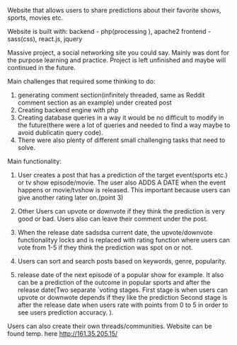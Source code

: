 
Website that allows users to share predictions about their favorite shows, sports, movies etc.

Website is built with:
backend - php(processing ), apache2
frontend - sass(css), react.js, jquery

Massive project, a social networking site you could say. Mainly was dont for the purpose learning and practice.
Project is left unfinished and maybe will continued in the future. 

Main challenges that required some thinking to do: 
1) generating comment section(infinitely threaded, same as Reddit comment section as an example) under created post 
2) Creating backend engine with php
3) Creating database queries in a way it would be no difficult to modify in the future(there were a lot of queries and needed to find a way maybe to avoid dublicatin query code).
4) There were also plenty of different small challenging tasks that need to solve.

Main functionality: 
1) User creates a post that has a prediction of the target event(sports etc.) or tv show episode/movie.
The user also ADDS A DATE when the event happens or movie/tvshow is released. This important because users can give another rating later on.(point 3)

2) Other Users can upvote or downvote if they think the prediction is very good or bad. Users also can leave their comment under the post.
3) When the release date sadsdsa current date, the upvote/downvote functionalityy locks and is replaced with rating function where users can vote from 1-5 if they think the prediction was spot on or not.

4) Users can sort and search posts based on keywords, genre, popularity. 


1) release date of the next episode of a popular show for example. 
It also can be a prediction of the outcome in popular sports
 and 
after the release date(Two separate ´voting stages. 
First stage is when users can upvote or downwote depends if they like the prediction 
Second stage is after the release date when users rate with points from 0 to 5 in order to see users prediction accuracy.
).

Users can also create their own threads/communities.
Website can be found temp. here http://161.35.205.15/
